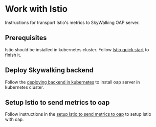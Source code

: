 # Work with Istio

Instructions for transport Istio's metrics to SkyWalking OAP server.

## Prerequisites

Istio should be installed in kubernetes cluster. Follow [Istio quick start](https://istio.io/docs/setup/kubernetes/quick-start/)
to finish it.

## Deploy Skywalking backend

Follow the [deploying backend in kubernetes](../backend/backend-k8s.md) to install oap server in kubernetes cluster.

## Setup Istio to send metrics to oap

Follow instructions in the [setup Istio to send metrics to oap](https://github.com/apache/skywalking-kubernetes#setup-istio-to-send-metrics-to-oap)
 to setup Istio with oap.
 